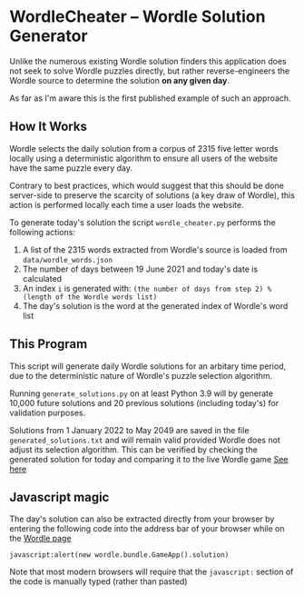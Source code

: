 # WordleCheater – Wordle Solution Generator

Unlike the numerous existing Wordle solution finders this application does not seek to solve Wordle puzzles directly, but rather reverse-engineers the Wordle source to determine the solution **on any given day**.

As far as I'm aware this is the first published example of such an approach.

## How It Works

Wordle selects the daily solution from a corpus of 2315 five letter words locally using a deterministic algorithm to ensure all users of the website have the same puzzle every day.

Contrary to best practices, which would suggest that this should be done server-side to preserve the scarcity of solutions (a key draw of Wordle), this action is performed locally each time a user loads the website.

To generate today's solution the script `wordle_cheater.py` performs the following actions:

1. A list of the 2315 words extracted from Wordle's source is loaded from `data/wordle_words.json`
2. The number of days between 19 June 2021 and today's date is calculated
3. An index `i` is generated with:
```(the number of days from step 2) % (length of the Wordle words list)```
4. The day's solution is the word at the generated index of Wordle's word list

## This Program

This script will generate daily Wordle solutions for an arbitary time period, due to the deterministic nature of Wordle's puzzle selection algorithm.

Running `generate_solutions.py` on at least Python 3.9 will by generate 10,000 future solutions and 20 previous solutions (including today's) for validation purposes. 

Solutions from 1 January 2022 to May 2049 are saved in the file `generated_solutions.txt` and will remain valid provided Wordle does not adjust its selection algorithm. This can be verified by checking the generated solution for today and comparing it to the live Wordle game [See here](https://www.powerlanguage.co.uk/wordle/)

## Javascript magic

The day's solution can also be extracted directly from your browser by entering the following code into the address bar of your browser while on the [Wordle page](https://www.powerlanguage.co.uk/wordle/)

```javascript:alert(new wordle.bundle.GameApp().solution)```

Note that most modern browsers will require that the `javascript:` section of the code is manually typed (rather than pasted)
